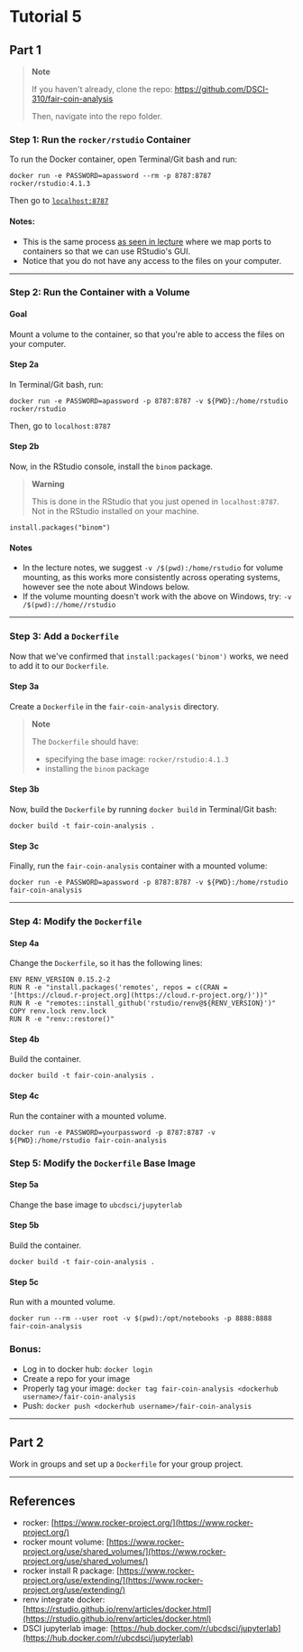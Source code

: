 # Tutorial 5

## Part 1

> **Note**
> 
> If you haven't already, clone the repo: https://github.com/DSCI-310/fair-coin-analysis
> 
> Then, navigate into the repo folder.


### Step 1: Run the `rocker/rstudio` Container
To run the Docker container, open Terminal/Git bash and run:

```
docker run -e PASSWORD=apassword --rm -p 8787:8787 rocker/rstudio:4.1.3
```
 
Then go to [`localhost:8787`](localhost:8787)

#### Notes:
  - This is the same process [as seen in lecture](https://ubc-dsci.github.io/reproducible-and-trustworthy-workflows-for-data-science/materials/lectures/05-containerization.html#mapping-ports-to-containers-with-web-apps) where we map ports to containers so that we can use RStudio's GUI.
  - Notice that you do not have any access to the files on your computer.

---

### Step 2: Run the Container with a Volume

#### Goal
Mount a volume to the container, so that you're able to access the files on your computer.

#### Step 2a
In Terminal/Git bash, run: 

```
docker run -e PASSWORD=apassword -p 8787:8787 -v ${PWD}:/home/rstudio rocker/rstudio
```

Then, go to `localhost:8787`

#### Step 2b
Now, in the RStudio console, install the `binom` package.

> **Warning**
> 
> This is done in the RStudio that you just opened in `localhost:8787`. Not in the RStudio installed on your machine.


```
install.packages("binom")
```

#### Notes
- In the lecture notes, we suggest `-v /$(pwd):/home/rstudio` for volume mounting, as this works more consistently across operating systems, however see the note about Windows below.
- If the volume mounting doesn't work with the above on Windows, try: `-v /$(pwd)://home//rstudio`

---

### Step 3: Add a `Dockerfile`

Now that we've confirmed that `install:packages('binom')` works, we need to add it to our `Dockerfile`. 

#### Step 3a
Create a `Dockerfile` in the `fair-coin-analysis` directory. 

> **Note**
>
> The `Dockerfile` should have:
> - specifying the base image: `rocker/rstudio:4.1.3`
> - installing the `binom` package


#### Step 3b
Now, build the `Dockerfile` by running `docker build` in Terminal/Git bash:
 
```
docker build -t fair-coin-analysis .
```

#### Step 3c
Finally, run the `fair-coin-analysis` container with a mounted volume: 

```
docker run -e PASSWORD=apassword -p 8787:8787 -v ${PWD}:/home/rstudio fair-coin-analysis
```

---

### Step 4: Modify the `Dockerfile`

#### Step 4a
Change the `Dockerfile`, so it has the following lines:

```
ENV RENV_VERSION 0.15.2-2
RUN R -e "install.packages('remotes', repos = c(CRAN = '[https://cloud.r-project.org](https://cloud.r-project.org/)'))"
RUN R -e "remotes::install_github('rstudio/renv@${RENV_VERSION}')"
COPY renv.lock renv.lock
RUN R -e "renv::restore()"
```

#### Step 4b
Build the container.

```
docker build -t fair-coin-analysis .
```

#### Step 4c
Run the container with a mounted volume.

```
docker run -e PASSWORD=yourpassword -p 8787:8787 -v ${PWD}:/home/rstudio fair-coin-analysis
```

### Step 5: Modify the `Dockerfile` Base Image

#### Step 5a
Change the base image to `ubcdsci/jupyterlab`

#### Step 5b
Build the container.

 ```
 docker build -t fair-coin-analysis .
 ```

#### Step 5c
Run with a mounted volume.
```
docker run --rm --user root -v $(pwd):/opt/notebooks -p 8888:8888 fair-coin-analysis
```

### Bonus:
- Log in to docker hub: `docker login`
- Create a repo for your image
- Properly tag your image: `docker tag fair-coin-analysis <dockerhub username>/fair-coin-analysis`
- Push: `docker push <dockerhub username>/fair-coin-analysis`

---

## Part 2

Work in groups and set up a `Dockerfile` for your group project.


---
## References

- rocker: [https://www.rocker-project.org/](https://www.rocker-project.org/)
- rocker mount volume: [https://www.rocker-project.org/use/shared_volumes/](https://www.rocker-project.org/use/shared_volumes/)
- rocker install R package: [https://www.rocker-project.org/use/extending/](https://www.rocker-project.org/use/extending/)
- renv integrate docker: [https://rstudio.github.io/renv/articles/docker.html](https://rstudio.github.io/renv/articles/docker.html)
- DSCI jupyterlab image: [https://hub.docker.com/r/ubcdsci/jupyterlab](https://hub.docker.com/r/ubcdsci/jupyterlab)
